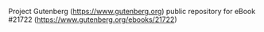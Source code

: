 Project Gutenberg (https://www.gutenberg.org) public repository for eBook #21722 (https://www.gutenberg.org/ebooks/21722)
